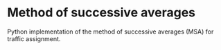 # Method of successive averages
Python implementation of the method of successive averages (MSA) for traffic assignment.
